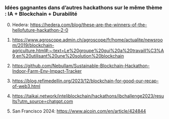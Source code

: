 ### Idées gagnantes dans d’autres hackathons sur le même thème : IA + Blockchain + Durabilité

0. Hedera:  https://hedera.com/blog/these-are-the-winners-of-the-hellofuture-hackathon-2-0


1. https://www.agroscope.admin.ch/agroscope/fr/home/actualite/newsroom/2019/blockchain-agriculture.html#:~:text=Le%20groupe%20qui%20a%20travaill%C3%A9,en%20utilisant%20une%20solution%20blockchain

2. https://github.com/Nebullam/Sustainable-Blockchain-Hackathon-Indoor-Farm-Env-Impact-Tracker


3. https://blog.refimedellin.org/2023/12/blockchain-for-good-our-recap-of-web3.html

4. https://taikai.network/inteliblockchain/hackathons/ibchallenge2023/results?utm_source=chatgpt.com

5. San Francisco 2024:  https://www.aicoin.com/en/article/424844
